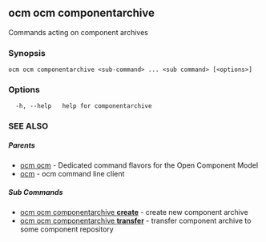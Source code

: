 ## ocm ocm componentarchive

Commands acting on component archives

### Synopsis

```
ocm ocm componentarchive <sub-command> ... <sub command> [<options>]
```

### Options

```
  -h, --help   help for componentarchive
```

### SEE ALSO

##### Parents

* [ocm ocm](ocm_ocm.md)	 - Dedicated command flavors for the Open Component Model
* [ocm](ocm.md)	 - ocm command line client


##### Sub Commands

* [ocm ocm componentarchive <b>create</b>](ocm_ocm_componentarchive_create.md)	 - create new component archive
* [ocm ocm componentarchive <b>transfer</b>](ocm_ocm_componentarchive_transfer.md)	 - transfer component archive to some component repository

